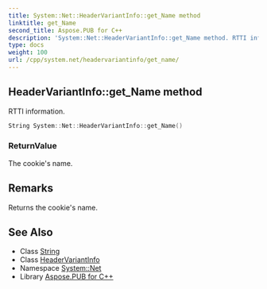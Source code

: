 ```yaml
---
title: System::Net::HeaderVariantInfo::get_Name method
linktitle: get_Name
second_title: Aspose.PUB for C++
description: 'System::Net::HeaderVariantInfo::get_Name method. RTTI information in C++.'
type: docs
weight: 100
url: /cpp/system.net/headervariantinfo/get_name/
---
```

## HeaderVariantInfo::get_Name method


RTTI information.

```cpp
String System::Net::HeaderVariantInfo::get_Name()
```


### ReturnValue

The cookie's name.
## Remarks


Returns the cookie's name. 
## See Also

* Class [String](../../../system/string/)
* Class [HeaderVariantInfo](../)
* Namespace [System::Net](../../)
* Library [Aspose.PUB for C++](../../../)
